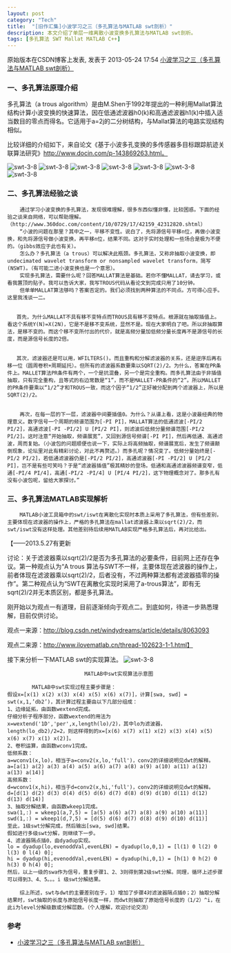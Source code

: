 ```yaml
---
layout: post
category: "Tech"
title:  "[旧作汇集]小波学习之三（多孔算法与MATLAB swt剖析）"
description: 本文介绍了单层一维离散小波变换多孔算法与MATLAB swt剖析。
tags: [多孔算法 SWT Mallat MATLAB C++]
---
```


原始版本在CSDN博客上发表, 发表于 2013-05-24 17:54
<a href="http://blog.csdn.net/share_happy_1984/article/details/8971245">小波学习之三（多孔算法与MATLAB swt剖析）</a>


###  一、多孔算法原理介绍 ###  
多孔算法（a trous algorithm）是由M.Shen于1992年提出的一种利用Mallat算法结构计算小波变换的快速算法，因在低通滤波器h0(k)和高通滤波器h1(k)中插入适当数目的零点而得名。它适用于a=2j的二分树结构，与Mallat算法的电路实现结构相似。

比较详细的介绍如下，来自论文《基于小波多孔变换的多传感器多目标跟踪航迹关联算法研究》http://www.docin.com/p-143869263.html。

![swt-3-8](/blog/images/dwt/swt-3-1)
![swt-3-8](/blog/images/dwt/swt-3-2)
![swt-3-8](/blog/images/dwt/swt-3-3)
![swt-3-8](/blog/images/dwt/swt-3-4)
![swt-3-8](/blog/images/dwt/swt-3-5)
![swt-3-8](/blog/images/dwt/swt-3-6)
![swt-3-8](/blog/images/dwt/swt-3-7)

###  二、多孔算法经验之谈 ###  

        通过学习小波变换的多孔算法，发现很难理解，很多东西似懂非懂，比较困惑。下面的经验之谈来自网络，可以帮助理解。（http://www.360doc.com/content/10/0729/17/42159_42312820.shtml）
        “小波的问题在那里？其中之一，平移不变性。说白了，先将源信号平移n位，再做小波变换，和先将源信号做小波变换，再平移n位，结果不同。这对于实时处理和一些场合是极为不便的。（gibbs效应于此也有关）。
        怎么办？多孔算法（a trous）可以解决此瓶颈。多孔算法，又称非抽取小波变换，即undecimated wavelet transform or nonsampled wavelet transform，简写(NSWT)。（有可能二进小波变换也是一个意思）。
        实现多孔算法，需要什么呢？回答MALLAT算法是基础。若你不懂MALLAT，请去学习，或看我置顶的贴子。我可以告诉大家，我写TROUS代码从看论文到完成只用了10分钟。
        但单单MALLAT算法够吗？答案否定的。我们必须找到两种算法的不同点。方可得心应手。这里我浅谈一二。


       首先，为什么MALLAT不具有移不变特点而TROUS具有移不变特点。根源就在抽取插值上。看这个系统Y(N)=X(2N)，它是不是移不变系统，显然不是。现在大家明白了吧。所以非抽取算法，是移不变的。而这个移不变所付出的代价，就是高频分量加低频分量长度再不是源信号的长度，而是源信号长度的2倍。


       其次，滤波器还是可以用，WFILTERS()。而且重构和分解滤波器的关系，还是逆序后再右移一位（圆周卷积+周期延托）。但所有的滤波器系数要乘以SQRT(2)/2。为什么，答案在PR条件上。MALLET算法PR条件有两个，一个是抗混叠，另一个是完全重构。而多孔算法由于非插值抽取，只有完全重构，且等式的右边常数是“1”，而不是MALLET-PR条件的“2”。所以MALLET的PR条件要乘以“1/2”才和TROUS一致，而这个因子“1/2”正好被分配到两个滤波器上，所以是SQRT(2)/2。


        再次，在每一层的下一层，滤波器中间要插值0。为什么？从谱上看，这是小波最经典的物理意义。数字信号一个周期的频谱范围为[-PI PI]，MALLAT算法的低通滤波[-PI/2 PI/2]，高通滤波[-PI -PI/2] U [PI/2 PI]，则滤波后低频分量频谱范围[-PI/2 PI/2]。这时注意“开始抽取，频谱展宽”，又回到源信号频谱[-PI PI]，然后再低通、高通滤波，周而复始。（小波包的问题顺便也说一下，实际上将高频抽取，频谱展宽后，发生了频谱颠倒现象，论坛里对此有精彩讨论，对此不再赘述。）而多孔呢？情况变了。低频分量始终是[-PI/2 PI/2]，若低通滤波器仍是[-PI/2 PI/2]，高通滤波器[-PI -PI/2] U [PI/2 PI]，岂不是有些可笑吗？于是“滤波器插值”极其精妙的登场。低通和高通滤波器频谱变窄，低通[-PI/4 PI/4]，高通[-PI/2 -PI/4] U [PI/4 PI/2]，这下物理概念对了。那多孔有没有小波包呢，留给大家探讨。”


###  三、多孔算法MATLAB实现解析 ###  
        MATLAB小波工具箱中的swt/iswt在离散化实现时本质上采用了多孔算法，但有些差别，主要体现在滤波器的操作上，严格的多孔算法在mallat滤波器上乘以sqrt(2)/2，而swt/iswt没有这样处理。其他差别待后续用MATLAB实现严格多孔算法后，再对比给出。

 【——2013.5.27有更新

讨论：关于滤波器乘以sqrt(2)/2是否为多孔算法的必要条件，目前网上还存在争议。第一种观点认为“A trous 算法与SWT不一样，主要体现在滤波器的操作上，前者体现在滤波器乘以sqrt(2)/2，后者没有，不过两种算法都有滤波器插零的操作”。第二种观点认为“SWT在离散化实现时采用了a-trous算法”，即有无sqrt(2)/2并无本质区别，都是多孔算法。

刚开始以为观点一有道理，目前逐渐倾向于观点二。到底如何，待进一步熟悉理解，目前仅供讨论。

观点一来源：http://blog.csdn.net/windydreams/article/details/8063093

观点二来源：http://www.ilovematlab.cn/thread-102623-1-1.html】

接下来分析一下MATLAB swt的实现算法。
![swt-3-8](/blog/images/dwt/swt-3-8)

                             MATLAB中swt实现算法示意图

~~~
        MATLAB中swt实现过程主要步骤是：
假设x=[x(1) x(2) x(3) x(4) x(5) x(6) x(7)]，计算[swa, swd] = swt(x,1,’db2’)，其计算过程主要由以下几部分组成：
1、边缘延拓，由函数wextend完成。
仔细分析子程序部分，函数wextend的用法为x=wextend('1D','per',x,length(lo)/2)，其中lo为滤波器，length(lo_db2)/2=2，则这样得到的x=[x(6) x(7) x(1) x(2) x(3) x(4) x(5) x(6) x(7) x(1) x(2)]。
2、卷积运算，由函数wconv1完成。
低频系数：
a=wconv1(x,lo)，相当于a=conv2(x,lo,'full')，conv2的详细说明见dwt的解释。
a=[a(1) a(2) a(3) a(4) a(5) a(6) a(7) a(8) a(9) a(10) a(11) a(12) a(13) a(14)]
高频系数：
d=wconv1(x,hi)，相当于d=conv2(x,hi,'full')，conv2的详细说明见dwt的解释。
d=[d(1) d(2) d(3) d(4) d(5) d(6) d(7) d(8) d(9) d(10) d(11) d(12) d(13) d(14)]
3、抽取分解结果，由函数wkeep1完成。
swa(1,:) = wkeep1(a,7,5) = [a(5) a(6) a(7) a(8) a(9) a(10) a(11)]
swd(1,:) = wkeep1(d,7,5) = [d(5) d(6) d(7) d(8) d(9) d(10) d(11)]
至此，1级swt分解完成，然后输出[swa, swd]结果。
假如进行多级swt分解，则继续下一步。
4、滤波器隔点插0，由dyadup实现。
lo = dyadup(lo,evenoddVal,evenLEN) = dyadup(lo,0,1) = [l(1) 0 l(2) 0 l(3) 0 l(4) 0];
hi = dyadup(hi,evenoddVal,evenLEN) = dyadup(hi,0,1) = [h(1) 0 h(2) 0 h(3) 0 h(4) 0];
然后，以上一级的swa作为信号，重复步骤1、2、3则得到第2级swt分解。同理，循环上述步骤可以得到3、4、5。。。i 级swt分解结果。
~~~

        综上所述，swt与dwt的主要差别在于，1）增加了步骤4对滤波器隔点插0；2）抽取分解结果时，swt抽取的长度与原始信号长度一样，而dwt则抽取了原始信号长度的（1/2）^i，在此i为level分解级数或分解层数。（个人理解，欢迎讨论交流）


### 参考  ###
* <a href="http://blog.csdn.net/share_happy_1984/article/details/8971245">小波学习之三（多孔算法与MATLAB swt剖析）</a>
